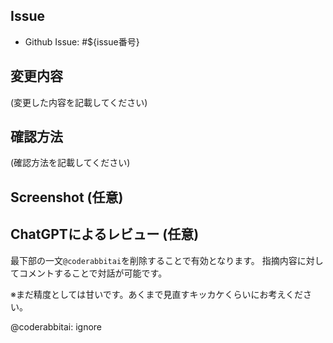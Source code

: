 ## Issue

- Github Issue: #${issue番号}

## 変更内容
(変更した内容を記載してください)

## 確認方法
(確認方法を記載してください)

## Screenshot (任意)

## ChatGPTによるレビュー (任意)
最下部の一文`@coderabbitai`を削除することで有効となります。
指摘内容に対してコメントすることで対話が可能です。

※まだ精度としては甘いです。あくまで見直すキッカケくらいにお考えください。

@coderabbitai: ignore
